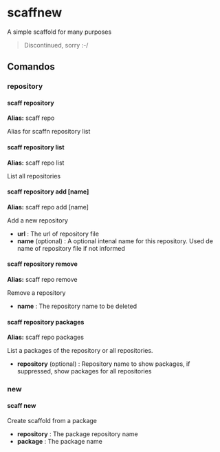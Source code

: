# scaffnew
A simple scaffold for many purposes

> Discontinued, sorry :-/

## Comandos

### repository

#### scaff repository
__Alias:__ scaff repo

Alias for scaffn repository list

#### scaff repository list
__Alias:__ scaff repo list

List all repositories

#### scaff repository add <url> [name]
__Alias:__ scaff repo add <url> [name]

Add a new repository

* __url__ : The url of repository file
* __name__ (optional) : A optional intenal name for this repository. Used de name of repository file if not informed

#### scaff repository remove <name>
__Alias:__ scaff repo remove <name>

Remove a repository

* __name__ : The repository name to be deleted

#### scaff repository packages <repository>
__Alias:__ scaff repo packages <repository>

List a packages of the repository or all repositories.

* __repository__ (optional) : Repository name to show packages, if suppressed, show packages for all repositories


### new

#### scaff new

Create scaffold from a package

* __repository__ : The package repository name
* __package__ : The package name
